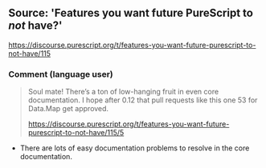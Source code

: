 
## Source: 'Features you want future PureScript to *not* have?'

https://discourse.purescript.org/t/features-you-want-future-purescript-to-not-have/115

### Comment (language user)

> Soul mate! There’s a ton of low-hanging fruit in even core documentation. I hope after 0.12 that pull requests like this one 53 for Data.Map get approved.
>
> https://discourse.purescript.org/t/features-you-want-future-purescript-to-not-have/115/5

- There are lots of easy documentation problems to resolve in the core documentation.
